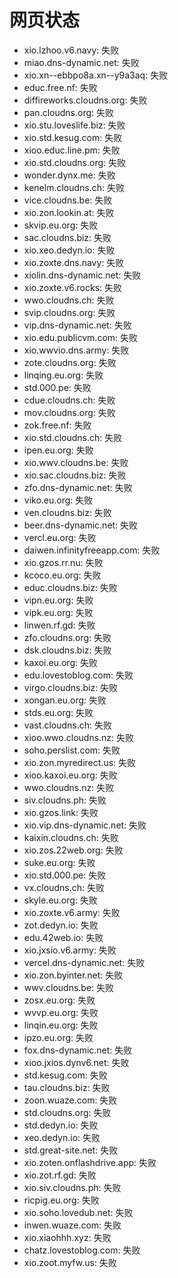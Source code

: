 # 网页状态
- xio.lzhoo.v6.navy: 失败
- miao.dns-dynamic.net: 失败
- xio.xn--ebbpo8a.xn--y9a3aq: 失败
- educ.free.nf: 失败
- diffireworks.cloudns.org: 失败
- pan.cloudns.org: 失败
- xio.stu.loveslife.biz: 失败
- xio.std.kesug.com: 失败
- xioo.educ.line.pm: 失败
- xio.std.cloudns.org: 失败
- wonder.dynx.me: 失败
- kenelm.cloudns.ch: 失败
- vice.cloudns.be: 失败
- xio.zon.lookin.at: 失败
- skvip.eu.org: 失败
- sac.cloudns.biz: 失败
- xio.xeo.dedyn.io: 失败
- xio.zoxte.dns.navy: 失败
- xiolin.dns-dynamic.net: 失败
- xio.zoxte.v6.rocks: 失败
- wwo.cloudns.ch: 失败
- svip.cloudns.org: 失败
- vip.dns-dynamic.net: 失败
- xio.edu.publicvm.com: 失败
- xio.wwvio.dns.army: 失败
- zote.cloudns.org: 失败
- linqing.eu.org: 失败
- std.000.pe: 失败
- cdue.cloudns.ch: 失败
- mov.cloudns.org: 失败
- zok.free.nf: 失败
- xio.std.cloudns.ch: 失败
- ipen.eu.org: 失败
- xio.wwv.cloudns.be: 失败
- xio.sac.cloudns.biz: 失败
- zfo.dns-dynamic.net: 失败
- viko.eu.org: 失败
- ven.cloudns.biz: 失败
- beer.dns-dynamic.net: 失败
- vercl.eu.org: 失败
- daiwen.infinityfreeapp.com: 失败
- xio.gzos.rr.nu: 失败
- kcoco.eu.org: 失败
- educ.cloudns.biz: 失败
- vipn.eu.org: 失败
- vipk.eu.org: 失败
- linwen.rf.gd: 失败
- zfo.cloudns.org: 失败
- dsk.cloudns.biz: 失败
- kaxoi.eu.org: 失败
- edu.lovestoblog.com: 失败
- virgo.cloudns.biz: 失败
- xongan.eu.org: 失败
- stds.eu.org: 失败
- vast.cloudns.ch: 失败
- xioo.wwo.cloudns.nz: 失败
- soho.perslist.com: 失败
- xio.zon.myredirect.us: 失败
- xioo.kaxoi.eu.org: 失败
- wwo.cloudns.nz: 失败
- siv.cloudns.ph: 失败
- xio.gzos.link: 失败
- xio.vip.dns-dynamic.net: 失败
- kaixin.cloudns.ch: 失败
- xio.zos.22web.org: 失败
- suke.eu.org: 失败
- xio.std.000.pe: 失败
- vx.cloudns.ch: 失败
- skyle.eu.org: 失败
- xio.zoxte.v6.army: 失败
- zot.dedyn.io: 失败
- edu.42web.io: 失败
- xio.jxsio.v6.army: 失败
- vercel.dns-dynamic.net: 失败
- xio.zon.byinter.net: 失败
- wwv.cloudns.be: 失败
- zosx.eu.org: 失败
- wvvp.eu.org: 失败
- linqin.eu.org: 失败
- ipzo.eu.org: 失败
- fox.dns-dynamic.net: 失败
- xioo.jxios.dynv6.net: 失败
- std.kesug.com: 失败
- tau.cloudns.biz: 失败
- zoon.wuaze.com: 失败
- std.cloudns.org: 失败
- std.dedyn.io: 失败
- xeo.dedyn.io: 失败
- std.great-site.net: 失败
- xio.zoten.onflashdrive.app: 失败
- xio.zot.rf.gd: 失败
- xio.siv.cloudns.ph: 失败
- ricpig.eu.org: 失败
- xio.soho.lovedub.net: 失败
- inwen.wuaze.com: 失败
- xio.xiaohhh.xyz: 失败
- chatz.lovestoblog.com: 失败
- xio.zoot.myfw.us: 失败
